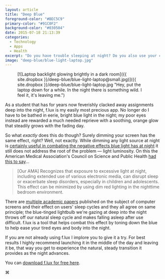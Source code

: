 ```yaml
---
layout: article
title: "Deep Blue"
foreground-color: "#BEC5C9"
primary-color: "#91C0F2"
background-color: "#030504"
date: 2015-07-18 21:13:39
categories:
  - Technology
  - Apps
  - Health
excerpt: "Do you have trouble sleeping at night? Do you also use your computer, iPad, or iPhone before going to bed? If you do, it's no coincidence."
image: "deep-blue/blue-light-laptop.jpg"
---
```


<figure markdown="1">
[![Laptop backlight glowing brightly in a dark room]({{ site.dropbox }}/deep-blue/blue-light-laptop@small.jpg)]({{ site.dropbox }}/deep-blue/blue-light-laptop.jpg "Hey, put the laptop down for a while. In the night there is something wild. I feel it, it's leaving me.")
</figure>

As a student that has for years now feverishly clacked away assignments deep into the night, f.lux is my easily most precious app. No longer do I have to be bathed in eerie, bright blue light in the night; my poor eyes instead are rewarded a much needed reprieve with a soothing, orange glow that steadily grows with the fading day.

So what *exactly* does this do though? Surely dimming your screen has the same effect, right? Well, not exactly. While dimming any light source at night is [certainly useful in combating the negative effects blue light has at night](http://www.sciencedaily.com/releases/2011/01/110113082716.htm) it still does not address the root of the problem &mdash; light luminosity. On this the American Medical Association's Council on Science and Public Health [had this to say](https://www.ama-assn.org/ssl3/ecomm/PolicyFinderForm.pl?site=www.ama-assn.org&uri=/resources/html/PolicyFinder/policyfiles/HnE/H-135.932.HTM)...

> [Our AMA] Recognizes that exposure to excessive light at night, including extended use of various electronic media, can disrupt sleep or exacerbate sleep disorders, especially in children and adolescents. This effect can be minimized by using dim red lighting in the nighttime bedroom environment.

There are [multiple academic papers](https://justgetflux.com/research.html) published on the subject of computer screens and their effect on users' sleep cycles and they all agree on same principle; the blue-tinged lightbulb we're gazing at deep into the night throws off our natural sleep cycle and makes falling asleep after use difficult. f.lux is a tool that helps combat this effect by toning down the blue to help ease your tired eyes and body into the night.

If you are not already using f.lux I implore you to give it a try. For best results I highly recommend launching it in the middle of the day and leaving it be, that way you get to experience the natural, steady transition it provides as the night advances.

You can [download f.lux for free here](https://justgetflux.com).

<p class="stamp">⌘</p>